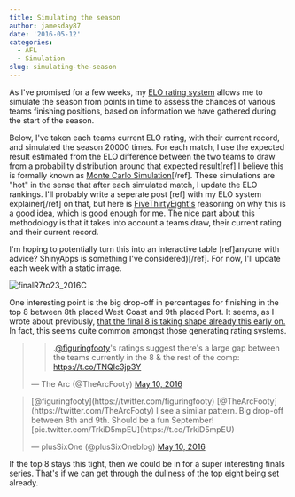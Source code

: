 ```yaml
---
title: Simulating the season
author: jamesday87
date: '2016-05-12'
categories:
  - AFL
  - Simulation
slug: simulating-the-season
---
```


As I've promised for a few weeks, my [ELO rating system](http://plussixoneblog.com/elo-rating-system/) allows me to simulate the season from points in time to assess the chances of various teams finishing positions, based on information we have gathered during the start of the season.

Below, I've taken each teams current ELO rating, with their current record, and simulated the season 20000 times. For each match, I use the expected result estimated from the ELO difference between the two teams to draw from a probability distribution around that expected result[ref] I believe this is formally known as [Monte Carlo Simulation](https://en.wikipedia.org/wiki/Monte_Carlo_method)[/ref]. These simulations are "hot" in the sense that after each simulated match, I update the ELO rankings. I'll probably write a seperate post [ref] with my ELO system explainer[/ref] on that, but here is [FiveThirtyEight's](http://fivethirtyeight.com/datalab/an-nfl-team-will-probably-win-14-games-we-just-dont-know-which-team/) reasoning on why this is a good idea, which is good enough for me. The nice part about this methodology is that it takes into account a teams draw, their current rating and their current record.

I'm hoping to potentially turn this into an interactive table [ref]anyone with advice? ShinyApps is something I've considered)[/ref]. For now, I'll update each week with a static image.

![finalR7to23_2016C](http://plussixoneblog.com/img/2016/05/finalR7to23_2016C.gif)

One interesting point is the big drop-off in percentages for finishing in the top 8 between 8th placed West Coast and 9th placed Port. It seems, as I wrote about previously, [that the final 8 is taking shape already this early on. ](http://plussixoneblog.com/2016/05/05/the-round-7-rule/) In fact, this seems quite common amongst those generating rating systems.

<blockquote>

>
> .[@figuringfooty](https://twitter.com/figuringfooty)'s ratings suggest there's a large gap between the teams currently in the 8 & the rest of the comp: <https://t.co/TNQIc3jp3Y>
>
>
— The Arc (@TheArcFooty) [May 10, 2016](https://twitter.com/TheArcFooty/status/729824609139228673)</blockquote>

<blockquote>
[@figuringfooty](https://twitter.com/figuringfooty) [@TheArcFooty](https://twitter.com/TheArcFooty) I see a similar pattern. Big drop-off between 8th and 9th. Should be a fun September! [pic.twitter.com/TrkiD5mpEU](https://t.co/TrkiD5mpEU)

— plusSixOne (@plusSixOneblog) [May 10, 2016](https://twitter.com/plusSixOneblog/status/729843197887680512)
</blockquote>

If the top 8 stays this tight, then we could be in for a super interesting finals series. That's if we can get through the dullness of the top eight being set already.
